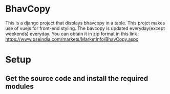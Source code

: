 # BhavCopy
This is a django project that displays bhavcopy in  a table. This projct makes use of vuejs for front-end styling. The bavcopy is updated everyday(except weekends) everyday.
You can obtain it in zip format in this link : https://www.bseindia.com/markets/MarketInfo/BhavCopy.aspx

# Setup
## Get the source code and install the required modules
